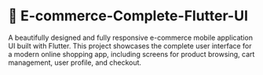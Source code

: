 # 📱 E-commerce-Complete-Flutter-UI
A beautifully designed and fully responsive e-commerce mobile application UI built with Flutter. This project showcases the complete user interface for a modern online shopping app, including screens for product browsing, cart management, user profile, and checkout.
